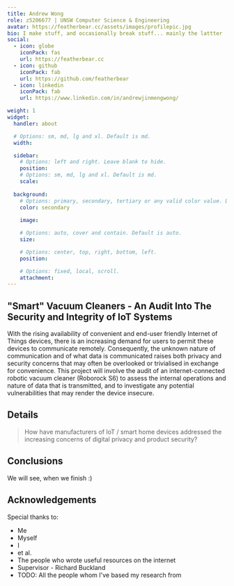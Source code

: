 ```yaml
---
title: Andrew Wong
role: z5206677 | UNSW Computer Science & Engineering
avatar: https://featherbear.cc/assets/images/profilepic.jpg
bio: I make stuff, and occasionally break stuff... mainly the lattter
social:
  - icon: globe
    iconPack: fas
    url: https://featherbear.cc
  - icon: github
    iconPack: fab
    url: https://github.com/featherbear
  - icon: linkedin
    iconPack: fab
    url: https://www.linkedin.com/in/andrewjinmengwong/

weight: 1
widget:
  handler: about

  # Options: sm, md, lg and xl. Default is md.
  width:

  sidebar:
    # Options: left and right. Leave blank to hide.
    position:
    # Options: sm, md, lg and xl. Default is md.
    scale:
  
  background:
    # Options: primary, secondary, tertiary or any valid color value. Default is primary.
    color: secondary
    
    image:

    # Options: auto, cover and contain. Default is auto.
    size:

    # Options: center, top, right, bottom, left.
    position:

    # Options: fixed, local, scroll.
    attachment: 
---
```


## "Smart" Vacuum Cleaners - An Audit Into The Security and Integrity of IoT Systems

With the rising availability of convenient and end-user friendly Internet of Things devices, there is an increasing demand for users to permit these devices to communicate remotely. Consequently, the unknown nature of communication and of what data is communicated raises both privacy and security concerns that may often be overlooked or trivialised in exchange for convenience. This project will involve the audit of an internet-connected robotic vacuum cleaner (Roborock S6) to assess the internal operations and nature of data that is transmitted, and to investigate any potential vulnerabilities that may render the device insecure.

## Details  

> How have manufacturers of IoT / smart home devices addressed the increasing concerns of digital privacy and product security?

## Conclusions

We will see, when we finish :)

## Acknowledgements

Special thanks to:
- Me
- Myself
- I
- et al.
- The people who wrote useful resources on the internet
- Supervisor - Richard Buckland
- TODO: All the people whom I've based my research from
